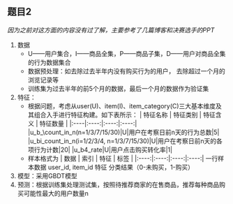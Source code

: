 ## 题目2

*因为之前对这方面的内容没有过了解，主要参考了几篇博客和决赛选手的PPT*

1. 数据
	- U——用户集合，I——商品全集，P——商品子集，D——用户对商品全集的行为数据集合
	- 数据预处理：如去除过去半年内没有购买行为的用户， 去除超过一个月的浏览记录等
	- 训练集为过去半年的前5个月的数据，最后一个月的数据作为验证集
2. 特征：
	- 根据问题，考虑从user(U)、item(I)、item_category(C)三大基本维度及其组合入手进行特征构建。如下表所示：
| 特征名称 | 特征类别 | 特征含义 | 特征数量 | 
|:----|:----:|:----:|:----:|
|u\_b_\count\_in\_n(n=1/3/7/15/30)|U|用户在考察日前n天的行为总数|5|
|u\_bi\_count\_in\_n(i=1/2/3/4, n=1/3/7/15/30)|U|用户在考察日前n天的各项行为计数|20|
|u_b4_rate|U|用户点击购买转化率|1|
	- 样本格式为
| 数据 | 索引 | 特征 | 标签 |
|:----:|:----:|:----:|:----:|
一行样本数据 	user\_id, item\_id 	特征 	分类结果（0-未购买，1-购买）
3. 模型：采用GBDT模型
4. 预测：根据训练集处理测试集，按照待推荐商家的在售商品，推荐每种商品购买可能性最大的用户数量n
